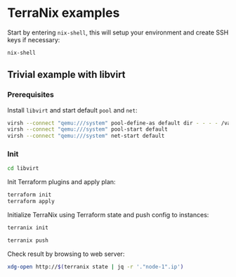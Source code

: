 # TerraNix examples

Start by entering `nix-shell`, this will setup your environment and create SSH
keys if necessary:

```sh
nix-shell
```

## Trivial example with libvirt

### Prerequisites

Install `libvirt` and start default `pool` and `net`:

```sh
virsh --connect "qemu:///system" pool-define-as default dir - - - - /var/lib/libvirt/images
virsh --connect "qemu:///system" pool-start default
virsh --connect "qemu:///system" net-start default
```

### Init

```sh
cd libvirt
```

Init Terraform plugins and apply plan:

```sh
terraform init
terraform apply
```

Initialize TerraNix using Terraform state and push config to instances:

```sh
terranix init
```

```sh
terranix push
```

Check result by browsing to web server:

```sh
xdg-open http://$(terranix state | jq -r '."node-1".ip')
```
